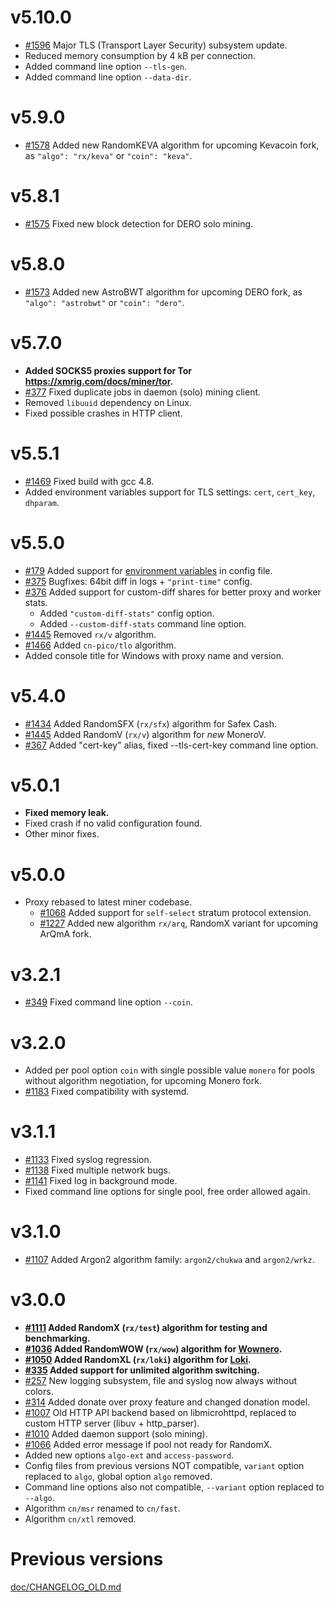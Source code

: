 # v5.10.0
- [#1596](https://github.com/xmrig/xmrig/issues/1596) Major TLS (Transport Layer Security) subsystem update.
- Reduced memory consumption by 4 kB per connection.
- Added command line option `--tls-gen`.
- Added command line option `--data-dir`.

# v5.9.0
- [#1578](https://github.com/xmrig/xmrig/pull/1578) Added new RandomKEVA algorithm for upcoming Kevacoin fork, as `"algo": "rx/keva"` or `"coin": "keva"`.

# v5.8.1
- [#1575](https://github.com/xmrig/xmrig/pull/1575) Fixed new block detection for DERO solo mining.

# v5.8.0
- [#1573](https://github.com/xmrig/xmrig/pull/1573) Added new AstroBWT algorithm for upcoming DERO fork, as `"algo": "astrobwt"` or `"coin": "dero"`.

# v5.7.0
- **Added SOCKS5 proxies support for Tor https://xmrig.com/docs/miner/tor.**
- [#377](https://github.com/xmrig/xmrig-proxy/issues/377) Fixed duplicate jobs in daemon (solo) mining client.
- Removed `libuuid` dependency on Linux.
- Fixed possible crashes in HTTP client.

# v5.5.1
- [#1469](https://github.com/xmrig/xmrig/issues/1469) Fixed build with gcc 4.8.
- Added environment variables support for TLS settings: `cert`, `cert_key`, `dhparam`.

# v5.5.0
- [#179](https://github.com/xmrig/xmrig/issues/179) Added support for [environment variables](https://xmrig.com/docs/miner/environment-variables) in config file.
- [#375](https://github.com/xmrig/xmrig-proxy/pull/375) Bugfixes: 64bit diff in logs + `"print-time"` config.
- [#376](https://github.com/xmrig/xmrig-proxy/pull/376) Added support for custom-diff shares for better proxy and worker stats.
  - Added `"custom-diff-stats"` config option.
  - Added `--custom-diff-stats` command line option.
- [#1445](https://github.com/xmrig/xmrig/pull/1445) Removed `rx/v` algorithm.
- [#1466](https://github.com/xmrig/xmrig/pull/1466) Added `cn-pico/tlo` algorithm.
- Added console title for Windows with proxy name and version.

# v5.4.0
- [#1434](https://github.com/xmrig/xmrig/pull/1434) Added RandomSFX (`rx/sfx`) algorithm for Safex Cash.
- [#1445](https://github.com/xmrig/xmrig/pull/1445) Added RandomV (`rx/v`) algorithm for *new* MoneroV.
- [#367](https://github.com/xmrig/xmrig-proxy/issues/367) Added "cert-key" alias, fixed --tls-cert-key command line option.

# v5.0.1
- **Fixed memory leak.**
- Fixed crash if no valid configuration found.
- Other minor fixes.

# v5.0.0
- Proxy rebased to latest miner codebase.
  - [#1068](https://github.com/xmrig/xmrig/pull/1068) Added support for `self-select` stratum protocol extension.
  - [#1227](https://github.com/xmrig/xmrig/pull/1227) Added new algorithm `rx/arq`, RandomX variant for upcoming ArQmA fork.

# v3.2.1
- [#349](https://github.com/xmrig/xmrig-proxy/issues/349) Fixed command line option `--coin`.

# v3.2.0
- Added per pool option `coin` with single possible value `monero` for pools without algorithm negotiation, for upcoming Monero fork.
- [#1183](https://github.com/xmrig/xmrig/issues/1183) Fixed compatibility with systemd.

# v3.1.1
- [#1133](https://github.com/xmrig/xmrig/issues/1133) Fixed syslog regression.
- [#1138](https://github.com/xmrig/xmrig/issues/1138) Fixed multiple network bugs.
- [#1141](https://github.com/xmrig/xmrig/issues/1141) Fixed log in background mode.
- Fixed command line options for single pool, free order allowed again.

# v3.1.0
- [#1107](https://github.com/xmrig/xmrig/issues/1107#issuecomment-522235892) Added Argon2 algorithm family: `argon2/chukwa` and `argon2/wrkz`.

# v3.0.0
- **[#1111](https://github.com/xmrig/xmrig/pull/1111) Added RandomX (`rx/test`) algorithm for testing and benchmarking.**
- **[#1036](https://github.com/xmrig/xmrig/pull/1036) Added RandomWOW (`rx/wow`) algorithm for [Wownero](http://wownero.org/).**
- **[#1050](https://github.com/xmrig/xmrig/pull/1050) Added RandomXL (`rx/loki`) algorithm for [Loki](https://loki.network/).**
- **[#335](https://github.com/xmrig/xmrig-proxy/issues/335) Added support for unlimited algorithm switching.**
- [#257](https://github.com/xmrig/xmrig-nvidia/pull/257) New logging subsystem, file and syslog now always without colors.
- [#314](https://github.com/xmrig/xmrig-proxy/issues/314) Added donate over proxy feature and changed donation model.
- [#1007](https://github.com/xmrig/xmrig/issues/1007) Old HTTP API backend based on libmicrohttpd, replaced to custom HTTP server (libuv + http_parser).
- [#1010](https://github.com/xmrig/xmrig/pull/1010#issuecomment-482632107) Added daemon support (solo mining).
- [#1066](https://github.com/xmrig/xmrig/issues/1066#issuecomment-518080529) Added error message if pool not ready for RandomX.
- Added new options `algo-ext` and `access-password`.
- Config files from previous versions NOT compatible, `variant` option replaced to `algo`, global option `algo` removed.
- Command line options also not compatible, `--variant` option replaced to `--algo`.
- Algorithm `cn/msr` renamed to `cn/fast`.
- Algorithm `cn/xtl` removed.

# Previous versions
[doc/CHANGELOG_OLD.md](doc/CHANGELOG_OLD.md)
